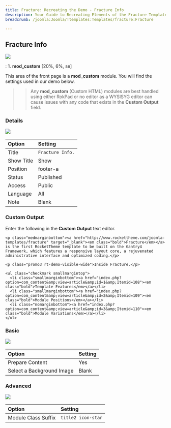 ```yaml
---
title: Fracture: Recreating the Demo - Fracture Info
description: Your Guide to Recreating Elements of the Fracture Template for Joomla
breadcrumb: /joomla:Joomla/!templates:Templates/fracture:Fracture

---
```


Fracture Info
-----
![][demo]

:   1. **mod_custom** [20%, 6%, se]

This area of the front page is a **mod_custom** module. You will find the settings used in our demo below.

>> Any **mod_custom** (Custom HTML) modules are best handled using either RokPad or no editor as a WYSISYG editor can cause issues with any code that exists in the **Custom Output** field.

### Details
![][demo2]

| Option     | Setting          |  
| :--------- | :--------------- |  
| Title      | `Fracture Info.` |  
| Show Title | Show             |  
| Position   | footer-a         |  
| Status     | Published        |  
| Access     | Public           |  
| Language   | All              |  
| Note       | Blank            |  

### Custom Output
Enter the following in the **Custom Output** text editor.

~~~
<p class="medmarginbottom"><a href="http://www.rockettheme.com/joomla-templates/fracture" target="_blank"><em class="bold">Fracture</em></a> is the first RocketTheme template to be built on the Gantry4 Framework, which features a responsive layout core, a rejuvenated administrative interface and optimized coding.</p>

<p class="promo3 rt-demo-visible-wide">Inside Fracture.</p>

<ul class="checkmark smallmargintop">
  <li class="smallmarginbottom"><a href="index.php?option=com_content&amp;view=article&amp;id=1&amp;Itemid=108"><em class="bold">Template Features</em></a></li>
  <li class="smallmarginbottom"><a href="index.php?option=com_content&amp;view=article&amp;id=2&amp;Itemid=109"><em class="bold">Module Positions</em></a></li>
  <li class="nomarginbottom"><a href="index.php?option=com_content&amp;view=article&amp;id=3&amp;Itemid=110"><em class="bold">Module Variations</em></a></li>
</ul>
~~~

### Basic
![][demo3]

| Option                    | Setting |  
| :------------------------ | :------ |  
| Prepare Content           | Yes     |  
| Select a Background Image | Blank   |

### Advanced
![][demo4]

| Option              | Setting            |  
| :------------------ | :----------------- |  
| Module Class Suffix | `title2 icon-star` |  

[demo]: assets/demo_6.jpeg
[demo2]: assets/info_1.jpeg
[demo3]: assets/info_2.jpeg
[demo4]: assets/info_3.jpeg